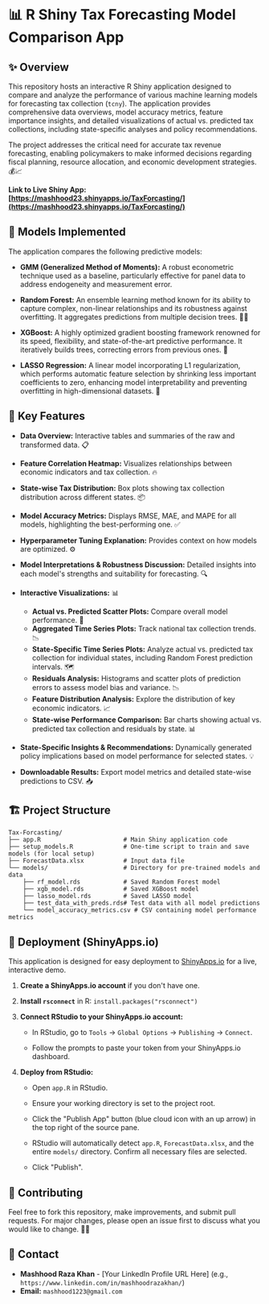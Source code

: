 # 📊 R Shiny Tax Forecasting Model Comparison App

## ✨ Overview

This repository hosts an interactive R Shiny application designed to compare and analyze the performance of various machine learning models for forecasting tax collection (`tcny`). The application provides comprehensive data overviews, model accuracy metrics, feature importance insights, and detailed visualizations of actual vs. predicted tax collections, including state-specific analyses and policy recommendations.

The project addresses the critical need for accurate tax revenue forecasting, enabling policymakers to make informed decisions regarding fiscal planning, resource allocation, and economic development strategies. 💰📈

**Link to Live Shiny App: [https://mashhood23.shinyapps.io/TaxForcasting/](https://mashhood23.shinyapps.io/TaxForcasting/)**

## 🧠 Models Implemented

The application compares the following predictive models:

  * **GMM (Generalized Method of Moments):** A robust econometric technique used as a baseline, particularly effective for panel data to address endogeneity and measurement error.

  * **Random Forest:** An ensemble learning method known for its ability to capture complex, non-linear relationships and its robustness against overfitting. It aggregates predictions from multiple decision trees. 🌳🌲

  * **XGBoost:** A highly optimized gradient boosting framework renowned for its speed, flexibility, and state-of-the-art predictive performance. It iteratively builds trees, correcting errors from previous ones. 🚀

  * **LASSO Regression:** A linear model incorporating L1 regularization, which performs automatic feature selection by shrinking less important coefficients to zero, enhancing model interpretability and preventing overfitting in high-dimensional datasets. 📏

## 🌟 Key Features

  * **Data Overview:** Interactive tables and summaries of the raw and transformed data. 📋

  * **Feature Correlation Heatmap:** Visualizes relationships between economic indicators and tax collection. 🔥

  * **State-wise Tax Distribution:** Box plots showing tax collection distribution across different states. 📦

  * **Model Accuracy Metrics:** Displays RMSE, MAE, and MAPE for all models, highlighting the best-performing one. ✅

  * **Hyperparameter Tuning Explanation:** Provides context on how models are optimized. ⚙️

  * **Model Interpretations & Robustness Discussion:** Detailed insights into each model's strengths and suitability for forecasting. 🔍

  * **Interactive Visualizations:** 📊

      * **Actual vs. Predicted Scatter Plots:** Compare overall model performance. 🎯
      * **Aggregated Time Series Plots:** Track national tax collection trends. 📉
      * **State-Specific Time Series Plots:** Analyze actual vs. predicted tax collection for individual states, including Random Forest prediction intervals. 🗺️
      * **Residuals Analysis:** Histograms and scatter plots of prediction errors to assess model bias and variance. 📉
      * **Feature Distribution Analysis:** Explore the distribution of key economic indicators. 📈
      * **State-wise Performance Comparison:** Bar charts showing actual vs. predicted tax collection and residuals by state. 📊

  * **State-Specific Insights & Recommendations:** Dynamically generated policy implications based on model performance for selected states. 💡

  * **Downloadable Results:** Export model metrics and detailed state-wise predictions to CSV. 📥

## 🏗️ Project Structure

```
Tax-Forcasting/
├── app.R                       # Main Shiny application code
├── setup_models.R              # One-time script to train and save models (for local setup)
├── ForecastData.xlsx           # Input data file
└── models/                     # Directory for pre-trained models and data
    ├── rf_model.rds            # Saved Random Forest model
    ├── xgb_model.rds           # Saved XGBoost model
    ├── lasso_model.rds         # Saved LASSO model
    ├── test_data_with_preds.rds# Test data with all model predictions
    └── model_accuracy_metrics.csv # CSV containing model performance metrics
```

## 🚀 Deployment (ShinyApps.io)

This application is designed for easy deployment to [ShinyApps.io](https://www.shinyapps.io/) for a live, interactive demo.

1.  **Create a ShinyApps.io account** if you don't have one.

2.  **Install `rsconnect`** in R: `install.packages("rsconnect")`

3.  **Connect RStudio to your ShinyApps.io account:**

      * In RStudio, go to `Tools` -\> `Global Options` -\> `Publishing` -\> `Connect`.

      * Follow the prompts to paste your token from your ShinyApps.io dashboard.

4.  **Deploy from RStudio:**

      * Open `app.R` in RStudio.

      * Ensure your working directory is set to the project root.

      * Click the "Publish App" button (blue cloud icon with an up arrow) in the top right of the source pane.

      * RStudio will automatically detect `app.R`, `ForecastData.xlsx`, and the entire `models/` directory. Confirm all necessary files are selected.

      * Click "Publish".

## 🤝 Contributing

Feel free to fork this repository, make improvements, and submit pull requests. For major changes, please open an issue first to discuss what you would like to change. 🧑‍💻


## 📧 Contact

  * **Mashhood Raza Khan** - [Your LinkedIn Profile URL Here] (e.g., `https://www.linkedin.com/in/mashhoodrazakhan/`)
  * **Email:** `mashhood1223@gmail.com`
